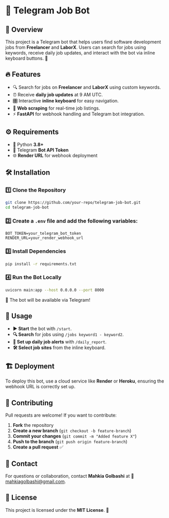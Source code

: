 # 🤖 Telegram Job Bot

## 📌 Overview
This project is a Telegram bot that helps users find software development jobs from **Freelancer** and **LaborX**. Users can search for jobs using keywords, receive daily job updates, and interact with the bot via inline keyboard buttons. 🚀

## 🔥 Features
- 🔍 Search for jobs on **Freelancer** and **LaborX** using custom keywords.
- ⏰ Receive **daily job updates** at 9 AM UTC.
- 🎛️ Interactive **inline keyboard** for easy navigation.
- 📰 **Web scraping** for real-time job listings.
- ⚡ **FastAPI** for webhook handling and Telegram bot integration.

## ⚙️ Requirements
- 🐍 Python **3.8+**
- 🤖 Telegram **Bot API Token**
- 🌐 **Render URL** for webhook deployment

## 🛠 Installation
### 1️⃣ Clone the Repository
```sh
git clone https://github.com/your-repo/telegram-job-bot.git
cd telegram-job-bot
```

### 2️⃣ Create a `.env` file and add the following variables:
```env
BOT_TOKEN=your_telegram_bot_token
RENDER_URL=your_render_webhook_url
```

### 3️⃣ Install Dependencies
```sh
pip install -r requirements.txt
```

### 4️⃣ Run the Bot Locally
```sh
uvicorn main:app --host 0.0.0.0 --port 8000
```
🚀 The bot will be available via Telegram!

## 📌 Usage
- **▶️ Start** the bot with `/start`.
- **🔍 Search** for jobs using `/jobs keyword1 - keyword2`.
- **📅 Set up daily job alerts** with `/daily_report`.
- **🛠 Select job sites** from the inline keyboard.

## 🏗 Deployment
To deploy this bot, use a cloud service like **Render** or **Heroku**, ensuring the webhook URL is correctly set up.

## 🤝 Contributing
Pull requests are welcome! If you want to contribute:
1. **Fork** the repository
2. **Create a new branch** (`git checkout -b feature-branch`)
3. **Commit your changes** (`git commit -m "Added feature X"`)
4. **Push to the branch** (`git push origin feature-branch`)
5. **Create a pull request** ✅

## 📧 Contact
For questions or collaboration, contact **Mahkia Golbashi** at 📩 [mahkiagolbashi@gmail.com](mailto:mahkiagolbashi@gmail.com).

## 📜 License
This project is licensed under the **MIT License**. 📝

